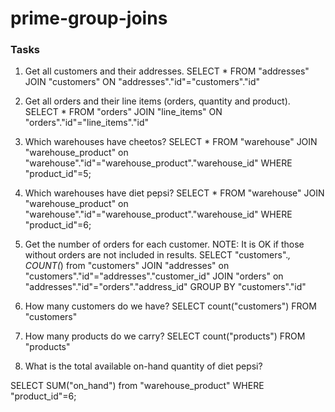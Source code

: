 # prime-group-joins

### Tasks
1. Get all customers and their addresses.
    SELECT * FROM "addresses"
    JOIN "customers"
    ON "addresses"."id"="customers"."id"

2. Get all orders and their line items (orders, quantity and product).
    SELECT * FROM "orders"
    JOIN "line_items"
    ON "orders"."id"="line_items"."id"

3. Which warehouses have cheetos?
 SELECT * FROM "warehouse" 
    JOIN "warehouse_product" 
    on "warehouse"."id"="warehouse_product"."warehouse_id" 
    WHERE "product_id"=5;
  

4. Which warehouses have diet pepsi?
SELECT * FROM "warehouse" 
    JOIN "warehouse_product" 
     on "warehouse"."id"="warehouse_product"."warehouse_id" 
    WHERE "product_id"=6;

5. Get the number of orders for each customer. NOTE: It is OK if 
those without orders are not included in results.
SELECT "customers".*, COUNT(*) from "customers" 
  JOIN "addresses" 
  on "customers"."id"="addresses"."customer_id"
  JOIN "orders" 
  on "addresses"."id"="orders"."address_id" 
  GROUP BY "customers"."id" 

6.  How many customers do we have?
    SELECT count("customers") FROM "customers" 

7. How many products do we carry?
   SELECT count("products") FROM "products"

8. What is the total available on-hand quantity of diet pepsi?

  SELECT  SUM("on_hand") from "warehouse_product" 
  WHERE "product_id"=6;
  
